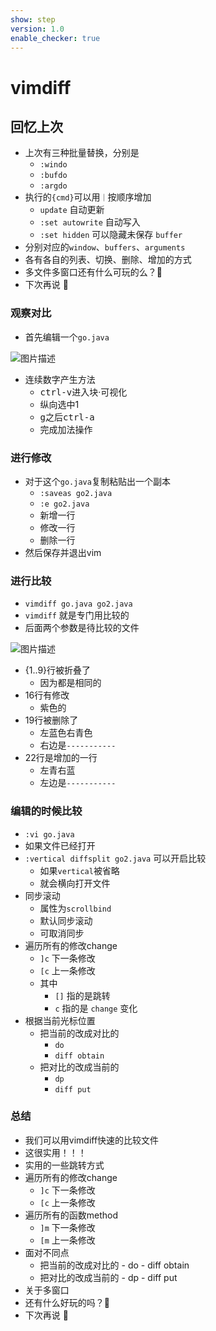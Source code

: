 ```yaml
---
show: step
version: 1.0
enable_checker: true
---
```


# vimdiff

## 回忆上次

- 上次有三种批量替换，分别是
	- `:windo`
	- `:bufdo`
	- `:argdo`
- 执行的`{cmd}`可以用`｜`按顺序增加
	- `update` 自动更新
	- `:set autowrite` 自动写入
	- `:set hidden` 可以隐藏未保存 `buffer`
- 分别对应的`window`、`buffers`、`arguments`
- 各有各自的列表、切换、删除、增加的方式
- 多文件多窗口还有什么可玩的么？🤔
- 下次再说 👋

### 观察对比

- 首先编辑一个`go.java`

![图片描述](https://doc.shiyanlou.com/courses/uid1190679-20210712-1626058725402)

- 连续数字产生方法
	- <kbd>ctrl-v</kbd>进入块·可视化
	- 纵向选中1
	- <kbd>g</kbd>之后<kbd>ctrl-a</kbd>
	- 完成加法操作

### 进行修改 
- 对于这个`go.java`复制粘贴出一个副本
	- `:saveas go2.java`
	- `:e go2.java`
	- 新增一行
	- 修改一行
	- 删除一行
- 然后保存并退出vim

### 进行比较

- `vimdiff go.java go2.java`
- `vimdiff` 就是专门用比较的
- 后面两个参数是待比较的文件

![图片描述](https://doc.shiyanlou.com/courses/uid1190679-20210712-1626059018596)

- {1..9}行被折叠了
	- 因为都是相同的
- 16行有修改
	- 紫色的
- 19行被删除了
	- 左蓝色右青色
	- 右边是`-----------`
- 22行是增加的一行
	- 左青右蓝
	- 左边是`-----------`


### 编辑的时候比较
- `:vi go.java` 
- 如果文件已经打开
- `:vertical diffsplit go2.java` 可以开启比较
	- 如果`vertical`被省略
	- 就会横向打开文件 
- 同步滚动
	- 属性为`scrollbind`
	- 默认同步滚动
	- 可取消同步
- 遍历所有的修改change
	-  `]c` 下一条修改
	-  `[c` 上一条修改
	- 其中
		- `[]` 指的是跳转
		- `c` 指的是 `change` 变化
- 根据当前光标位置
	- 把当前的改成对比的 
		- `do`
		- `diff obtain`
	- 把对比的改成当前的
		- `dp`
		- `diff put`

### 总结
- 我们可以用vimdiff快速的比较文件
- 这很实用！！！
- 实用的一些跳转方式
- 遍历所有的修改change
	-  `]c` 下一条修改
	-  `[c` 上一条修改
- 遍历所有的函数method
	-  `]m` 下一条修改
	-  `[m` 上一条修改
-  面对不同点
	- 把当前的改成对比的   - do - diff obtain
	- 把对比的改成当前的 - dp - diff put
- 关于多窗口
- 还有什么好玩的吗？🤔
- 下次再说 👋






